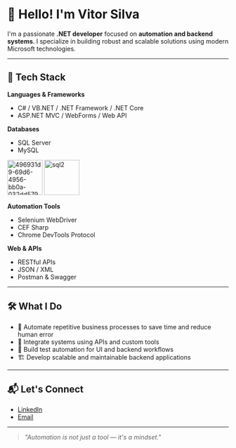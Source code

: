 # 👋 Hello! I'm Vitor Silva

I'm a passionate **.NET developer** focused on **automation and backend systems**. I specialize in building robust and scalable solutions using modern Microsoft technologies.

---

## 🚀 Tech Stack

**Languages & Frameworks**
- C# / VB.NET / .NET Framework / .NET Core
- ASP.NET MVC / WebForms / Web API

**Databases**
- SQL Server
- MySQL
  
<img width="80" height="80" alt="496931d9-69d6-4956-bb0a-032dd5792ade" src="https://github.com/user-attachments/assets/a9d7f823-6176-48c5-bbee-e28185738bb0" />       
<img width="80" height="80" alt="sql2" src="https://github.com/user-attachments/assets/d19c613e-5025-483b-9ac6-69433213fa50" />

**Automation Tools**
- Selenium WebDriver
- CEF Sharp
- Chrome DevTools Protocol

**Web & APIs**
- RESTful APIs
- JSON / XML
- Postman & Swagger

---

## 🛠 What I Do

- 🤖 Automate repetitive business processes to save time and reduce human error  
- 🧩 Integrate systems using APIs and custom tools  
- 🧪 Build test automation for UI and backend workflows  
- 🏗 Develop scalable and maintainable backend applications

---
<!--
## 📂 Featured Projects

| Project | Description | Tech |
|--------|-------------|------|
| **AutoTaskBot** | Automates internal workflow with Selenium and DevTools | `.NET Core`, `Selenium`, `REST` |
| **WebSync API** | API for syncing data between platforms | `ASP.NET`, `SQL Server`, `Swagger` |
| **CEFMonitor** | Custom browser automation tool using CEF Sharp | `CEF Sharp`, `WinForms`, `VB.NET` |

---
-->
## 📬 Let's Connect

- [LinkedIn](www.linkedin.com/in/vitor-silva-10474a189)  
- [Email](mailto:silva.vigabriel@gmail.com)  

---

> *"Automation is not just a tool — it's a mindset."*


